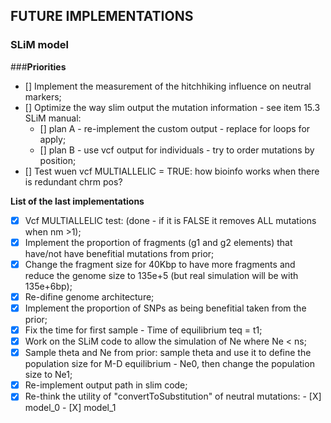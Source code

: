 ## **FUTURE IMPLEMENTATIONS**
### **SLiM model**

###**Priorities**
- [] Implement the measurement of the hitchhiking influence on neutral markers;
- [] Optimize the way slim output the mutation information - see item 15.3 SLiM manual:
     - [] plan A - re-implement the custom output - replace for loops for apply;
     - [] plan B - use vcf output for individuals - try to order mutations by position;
- [] Test wuen vcf MULTIALLELIC = TRUE: how bioinfo works when there is redundant chrm pos?

**List of the last implementations**
- [X] Vcf MULTIALLELIC test: (done - if it is FALSE it removes ALL mutations when nm >1);
- [X] Implement the proportion of fragments (g1 and g2 elements) that have/not have benefitial mutations from prior;
- [X] Change the fragment size for 40Kbp to have more fragments and reduce the genome size to 135e+5 (but real simulation will be with 135e+6bp);
- [X] Re-difine genome architecture;
- [X] Implement the proportion of SNPs as being benefitial taken from the prior;
- [X] Fix the time for first sample - Time of equilibrium teq = t1;
- [X] Work on the SLiM code to allow the simulation of Ne where Ne < ns;
- [X] Sample theta and Ne from prior: sample theta and use it to define the population size for M-D equilibrium - Ne0, then change the population size to Ne1;
- [X] Re-implement output path in slim code;
- [X] Re-think the utility of "convertToSubstitution" of neutral mutations: 
      - [X] model_0
      - [X] model_1